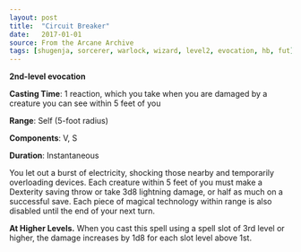 ```yaml
---
layout: post
title:  "Circuit Breaker"
date:   2017-01-01
source: From the Arcane Archive
tags: [shugenja, sorcerer, warlock, wizard, level2, evocation, hb, fut]
---
```


**2nd-level evocation**

**Casting Time**: 1 reaction, which you take when you are damaged by a creature you can see within 5 feet of you

**Range**: Self (5-foot radius)

**Components**: V, S

**Duration**: Instantaneous

You let out a burst of electricity, shocking those nearby and temporarily overloading devices. Each creature within 5 feet of you must make a Dexterity saving throw or take 3d8 lightning damage, or half as much on a successful save. Each piece of magical technology within range is also disabled until the end of your next turn.

**At Higher Levels.** When you cast this spell using a spell slot of 3rd level or higher, the damage increases by 1d8 for each slot level above 1st.
